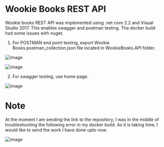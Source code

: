 # Wookie Books REST API

Wookie books REST API was implemented using .net core 2.2 and Visual Studio 2017. This enables swagger and postman testing. The docker build had some issues with nuget.

1. For POSTMAN end point testing, export Wookie Books.postman_collection.json file located in WookieBooks.API folder.

![image](https://user-images.githubusercontent.com/13043726/115060629-baa59a00-9f05-11eb-90e8-0f9a12596d2b.png)

![image](https://user-images.githubusercontent.com/13043726/115060715-d446e180-9f05-11eb-9917-d99b7eee1584.png)


2. For swagger testing, use home page.

![image](https://user-images.githubusercontent.com/13043726/115060666-c3966b80-9f05-11eb-8caa-bebbb11f9dc9.png)

# Note
At the moment I am sending the link to the repository, I was in the middle of troubleshooting the following error in my docker build. As it is taking time, I would like to send the work I have done upto now.

![image](https://user-images.githubusercontent.com/13043726/115061036-3ef81d00-9f06-11eb-92bf-b0707384436d.png)

